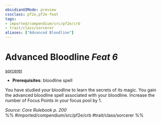 ```yaml
---
obsidianUIMode: preview
cssclass: pf2e,pf2e-feat
tags:
- imported/compendium/src/pf2e/crb
- trait/class/sorcerer
aliases: ["Advanced Bloodline"]
---
```

# Advanced Bloodline  *Feat 6*  
[sorcerer](rules/traits/sorcerer.md)  

- **Prerequisites**: bloodline spell

You have studied your bloodline to learn the secrets of its magic. You gain the advanced bloodline spell associated with your bloodline. Increase the number of Focus Points in your focus pool by 1.

*Source: Core Rulebook p. 200*  
%% #imported/compendium/src/pf2e/crb #trait/class/sorcerer %%